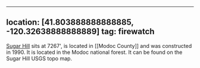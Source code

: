 
---
location: [41.803888888888885, -120.32638888888889]
tag: firewatch
---

[Sugar Hill](http://www.peakbagging.com/CALookoutPhotos/SugarHill.html) sits at 7267', is located in [[Modoc County]] and was constructed in 1990. It is located in the Modoc national forest. It can be found on the Sugar Hill USGS topo map.
